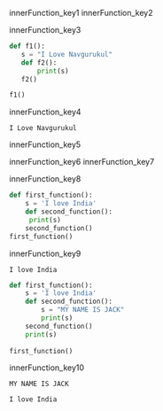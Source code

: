 innerFunction_key1
innerFunction_key2



innerFunction_key3


```python
def f1():
   s = "I Love Navgurukul"
   def f2():
       print(s)
   f2()

f1()
 ```
innerFunction_key4


```
I Love Navgurukul
```
innerFunction_key5


    
innerFunction_key6
innerFunction_key7


innerFunction_key8


```python
def first_function():
    s = 'I love India'
    def second_function():
   	 print(s)	 
    second_function()
first_function()
 ```

innerFunction_key9
```
I love India
```
```python
def first_function():
    s = 'I love India'
    def second_function():
		s = "MY NAME IS JACK"
   	 	print(s)	 
    second_function()
    print(s)	
 
first_function()
 ```
innerFunction_key10


```
MY NAME IS JACK

I love India
```
